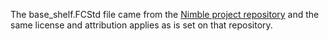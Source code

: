 The base_shelf.FCStd file came from the [Nimble project repository](https://github.com/Wakoma/nimble/tree/master/src/mech/freecad) and the same license and attribution applies as is set on that repository.